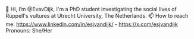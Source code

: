 👋 Hi, I’m @EvavDijk, I'm a PhD student investigating the social lives of Rüppell's vultures at Utrecht University, The Netherlands.
📫 How to reach me: https://www.linkedin.com/in/esjvandijk/ - https://x.com/esjvandijk
Pronouns: She/Her

<!---
EvavDijk/EvavDijk is a ✨ special ✨ repository because its `README.md` (this file) appears on your GitHub profile.
You can click the Preview link to take a look at your changes.
--->
